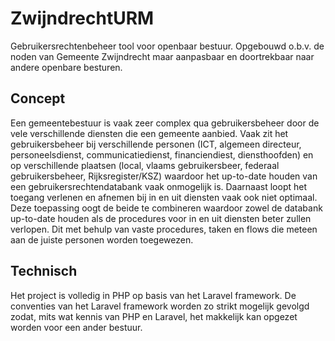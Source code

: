 # ZwijndrechtURM
Gebruikersrechtenbeheer tool voor openbaar bestuur. Opgebouwd o.b.v. de noden van Gemeente Zwijndrecht maar aanpasbaar en doortrekbaar naar andere openbare besturen.

## Concept
Een gemeentebestuur is vaak zeer complex qua gebruikersbeheer door de vele verschillende diensten die een gemeente aanbied. Vaak zit het gebruikersbeheer bij verschillende personen (ICT, algemeen directeur, personeelsdienst, communicatiedienst, financiendiest, diensthoofden) en op verschillende plaatsen (local, vlaams gebruikersbeer, federaal gebruikersbeheer, Rijksregister/KSZ) waardoor het up-to-date houden van een gebruikersrechtendatabank vaak onmogelijk is. Daarnaast loopt het toegang verlenen en afnemen bij in en uit diensten vaak ook niet optimaal.
Deze toepassing oogt de beide te combineren waardoor zowel de databank up-to-date houden als de procedures voor in en uit diensten beter zullen verlopen. Dit met behulp van vaste procedures, taken en flows die meteen aan de juiste personen worden toegewezen. 

## Technisch
Het project is volledig in PHP op basis van het Laravel framework. De conventies van het Laravel framework worden zo strikt mogelijk gevolgd zodat, mits wat kennis van PHP en Laravel, het makkelijk kan opgezet worden voor een ander bestuur.
